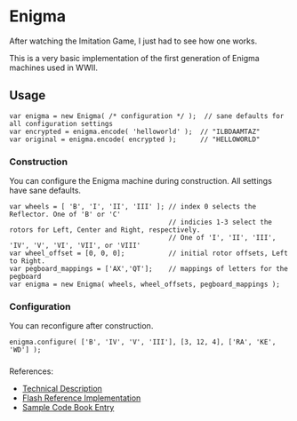 # Enigma
After watching the Imitation Game, I just had to see how one works.

This is a very basic implementation of the first generation of Enigma machines used in WWII. 

## Usage

```
var enigma = new Enigma( /* configuration */ );  // sane defaults for all configuration settings
var encrypted = enigma.encode( 'helloworld' );  // "ILBDAAMTAZ"
var original = enigma.encode( encrypted );      // "HELLOWORLD"
```

### Construction
You can configure the Enigma machine during construction.
All settings have sane defaults.
```
var wheels = [ 'B', 'I', 'II', 'III' ]; // index 0 selects the Reflector. One of 'B' or 'C'
                                        // indicies 1-3 select the rotors for Left, Center and Right, respectively.
                                        // One of 'I', 'II', 'III', 'IV', 'V', 'VI', 'VII', or 'VIII'
var wheel_offset = [0, 0, 0];           // initial rotor offsets, Left to Right. 
var pegboard_mappings = ['AX','QT'];    // mappings of letters for the pegboard
var enigma = new Enigma( wheels, wheel_offsets, pegboard_mappings );
```

### Configuration
You can reconfigure after construction.
```
enigma.configure( ['B', 'IV', 'V', 'III'], [3, 12, 4], ['RA', 'KE', 'WD'] );
```

### 
References:
* [Technical Description](http://users.telenet.be/d.rijmenants/en/enigmatech.htm)
* [Flash Reference Implementation](http://enigmaco.de/enigma/enigma.html)
* [Sample Code Book Entry](https://qph.ec.quoracdn.net/main-qimg-bd0b5173bc897178c9ceb2ecb42d49cd-c?convert_to_webp=true)
